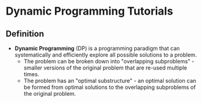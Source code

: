 # Dynamic Programming Tutorials

## Definition

*   **Dynamic Programming** (DP) is a programming paradigm that can systematically and efficiently explore all possible solutions to a problem.
    *   The problem can be broken down into "overlapping subproblems" - smaller versions of the original problem that are re-used multiple times.
    *   The problem has an "optimal substructure" - an optimal solution can be formed from optimal solutions to the overlapping subproblems of the original problem.